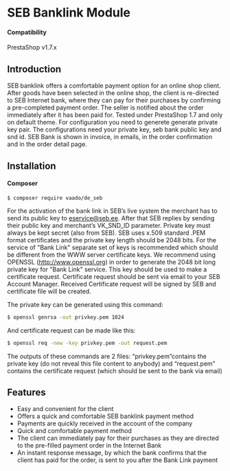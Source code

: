 # SEB Banklink Module

#### Compatibility
PrestaShop v1.7.x 

Introduction
--------
SEB banklink offers a comfortable payment option for an online shop client. After goods have been selected in the online shop, the client is re-directed to SEB Internet bank, where they can pay for their purchases by confirming a pre-completed payment order. The seller is notified about the order immediately after it has been paid for. Tested under PrestaShop 1.7 and only on default theme. For configuration you need to generete generate private key pair. The configurations need your private key, seb bank public key and snd id. SEB Bank is shown in invoice, in emails, in the order confirmation and in the order detail page.

Installation
------

#### Composer
```
$ composer require vaado/de_seb
```
For the activation of the bank link in SEB’s live system the merchant has to send its public key to eservice@seb.ee. After that SEB replies by sending their public key and merchant’s VK_SND_ID parameter. Private key must always be kept secret (also from SEB). SEB uses  x.509 standard .PEM format certificates and the private key length should be 2048 bits.
For the service of "Bank Link" separate set of keys is recommended which should be different from the WWW server certificate keys.
We recommend using OPENSSL (http://www.openssl.org) in order to generate the 2048 bit long private key for "Bank Link" service. This key should be used to make a certificate request. Certificate request should be sent via email to your SEB  Account Manager. Received Certificate request will be signed by SEB and certificate file will be created.

The private key can be generated using this command:
```sh
$ openssl genrsa -out privkey.pem 1024
```

And certificate request can be made like this:
```sh
$ openssl req -new -key privkey.pem -out request.pem
```
The outputs of these commands are 2 files: “privkey.pem”contains the private key (do not reveal this file content to anybody) and “request.pem” contains the certificate request (which should be sent to the bank via email)


Features
--------
- Easy and convenient for the client
- Offers a quick and comfortable SEB banklink payment method
- Payments are quickly received in the account of the company
- Quick and comfortable payment method
- The client can immediately pay for their purchases as they are directed to the pre-filled payment order in the Internet Bank
- An instant response message, by which the bank confirms that the client has paid for the order, is sent to you after the Bank Link payment
